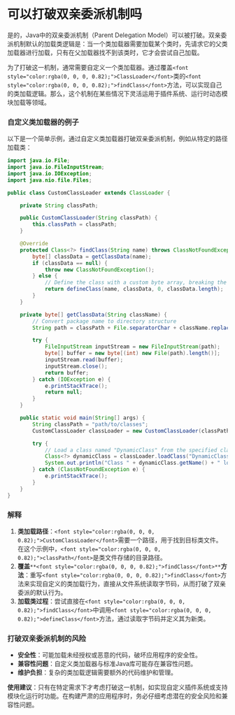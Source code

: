 # 可以打破双亲委派机制吗

<font style="color:rgba(0, 0, 0, 0.82);">是的，Java中的双亲委派机制（Parent Delegation Model）可以被打破。双亲委派机制默认的加载类逻辑是：当一个类加载器需要加载某个类时，先请求它的父类加载器进行加载，只有在父加载器找不到该类时，它才会尝试自己加载。</font>

<font style="color:rgba(0, 0, 0, 0.82);">为了打破这一机制，通常需要自定义一个类加载器。通过覆盖</font>`<font style="color:rgba(0, 0, 0, 0.82);">ClassLoader</font>`<font style="color:rgba(0, 0, 0, 0.82);">类的</font>`<font style="color:rgba(0, 0, 0, 0.82);">findClass</font>`<font style="color:rgba(0, 0, 0, 0.82);">方法，可以实现自己的类加载逻辑。那么，这个机制在某些情况下灵活运用于插件系统、运行时动态模块加载等领域。</font>

### <font style="color:rgba(0, 0, 0, 0.82);">自定义类加载器的例子</font>

<font style="color:rgba(0, 0, 0, 0.82);">以下是一个简单示例，通过自定义类加载器打破双亲委派机制，例如从特定的路径加载类：</font>

```java
import java.io.File;  
import java.io.FileInputStream;  
import java.io.IOException;  
import java.nio.file.Files;  

public class CustomClassLoader extends ClassLoader {  

    private String classPath;  

    public CustomClassLoader(String classPath) {  
        this.classPath = classPath;  
    }  

    @Override  
    protected Class<?> findClass(String name) throws ClassNotFoundException {  
        byte[] classData = getClassData(name);  
        if (classData == null) {  
            throw new ClassNotFoundException();  
        } else {  
            // Define the class with a custom byte array, breaking the parent delegation  
            return defineClass(name, classData, 0, classData.length);  
        }  
    }  

    private byte[] getClassData(String className) {  
        // Convert package name to directory structure  
        String path = classPath + File.separatorChar + className.replace('.', File.separatorChar) + ".class";  

        try {  
            FileInputStream inputStream = new FileInputStream(path);  
            byte[] buffer = new byte[(int) new File(path).length()];  
            inputStream.read(buffer);  
            inputStream.close();  
            return buffer;  
        } catch (IOException e) {  
            e.printStackTrace();  
            return null;  
        }  
    }  

    public static void main(String[] args) {  
        String classPath = "path/to/classes";  
        CustomClassLoader classLoader = new CustomClassLoader(classPath);  

        try {  
            // Load a class named "DynamicClass" from the specified class path  
            Class<?> dynamicClass = classLoader.loadClass("DynamicClass");  
            System.out.println("Class " + dynamicClass.getName() + " loaded successfully.");  
        } catch (ClassNotFoundException e) {  
            e.printStackTrace();  
        }  
    }  
}
```

### <font style="color:rgba(0, 0, 0, 0.82);">解释</font>

1. **<font style="color:rgba(0, 0, 0, 0.82);">类加载路径</font>**<font style="color:rgba(0, 0, 0, 0.82);">：</font>`<font style="color:rgba(0, 0, 0, 0.82);">CustomClassLoader</font>`<font style="color:rgba(0, 0, 0, 0.82);">需要一个路径，用于找到目标类文件。在这个示例中，</font>`<font style="color:rgba(0, 0, 0, 0.82);">classPath</font>`<font style="color:rgba(0, 0, 0, 0.82);">是类文件存储的目录路径。</font>
2. **<font style="color:rgba(0, 0, 0, 0.82);">覆盖</font>**`**<font style="color:rgba(0, 0, 0, 0.82);">findClass</font>**`**<font style="color:rgba(0, 0, 0, 0.82);">方法</font>**<font style="color:rgba(0, 0, 0, 0.82);">：重写</font>`<font style="color:rgba(0, 0, 0, 0.82);">findClass</font>`<font style="color:rgba(0, 0, 0, 0.82);">方法来实现自定义的类加载行为，直接从文件系统读取字节码，从而打破了双亲委派的默认行为。</font>
3. **<font style="color:rgba(0, 0, 0, 0.82);">加载类过程</font>**<font style="color:rgba(0, 0, 0, 0.82);">：尝试直接在</font>`<font style="color:rgba(0, 0, 0, 0.82);">findClass</font>`<font style="color:rgba(0, 0, 0, 0.82);">中调用</font>`<font style="color:rgba(0, 0, 0, 0.82);">defineClass</font>`<font style="color:rgba(0, 0, 0, 0.82);">方法，通过读取字节码并定义其为新类。</font>

### <font style="color:rgba(0, 0, 0, 0.82);">打破双亲委派机制的风险</font>

+ **<font style="color:rgba(0, 0, 0, 0.82);">安全性</font>**<font style="color:rgba(0, 0, 0, 0.82);">：可能加载未经授权或恶意的代码，破坏应用程序的安全性。</font>
+ **<font style="color:rgba(0, 0, 0, 0.82);">兼容性问题</font>**<font style="color:rgba(0, 0, 0, 0.82);">：自定义类加载器与标准Java库可能存在兼容性问题。</font>
+ **<font style="color:rgba(0, 0, 0, 0.82);">维护负担</font>**<font style="color:rgba(0, 0, 0, 0.82);">：复杂的类加载逻辑需要额外的代码维护和管理。</font>

**<font style="color:rgba(0, 0, 0, 0.82);">使用建议</font>**<font style="color:rgba(0, 0, 0, 0.82);">：只有在特定需求下才考虑打破这一机制，如实现自定义插件系统或支持模块化运行时功能。在构建严肃的应用程序时，务必仔细考虑潜在的安全风险和兼容性问题。</font>
